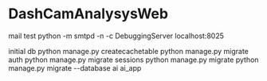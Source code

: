 # DashCamAnalysysWeb

mail test
    python -m smtpd -n -c DebuggingServer localhost:8025

initial db
    python manage.py createcachetable
    python manage.py migrate auth
    python manage.py migrate sessions
    python manage.py migrate
    python manage.py migrate --database ai ai_app
    
